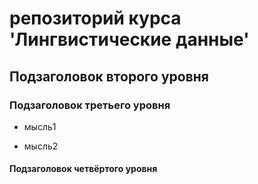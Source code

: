 # репозиторий курса 'Лингвистические данные'
## Подзаголовок второго уровня
### Подзаголовок третьего уровня
  * мысль1

  * мысль2
#### Подзаголовок четвёртого уровня
